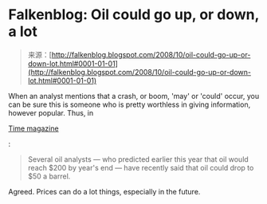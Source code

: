 <!--yml
category: 未分类
date: 2024-05-12 22:51:51
-->

# Falkenblog: Oil could go up, or down, a lot

> 来源：[http://falkenblog.blogspot.com/2008/10/oil-could-go-up-or-down-lot.html#0001-01-01](http://falkenblog.blogspot.com/2008/10/oil-could-go-up-or-down-lot.html#0001-01-01)

When an analyst mentions that a crash, or boom, 'may' or 'could' occur, you can be sure this is someone who is pretty worthless in giving information, however popular. Thus, in

[Time magazine](http://www.time.com/time/business/article/0,8599,1853775-2,00.html)

:

> Several oil analysts — who predicted earlier this year that oil would reach $200 by year's end — have recently said that oil could drop to $50 a barrel.

Agreed. Prices can do a lot things, especially in the future.